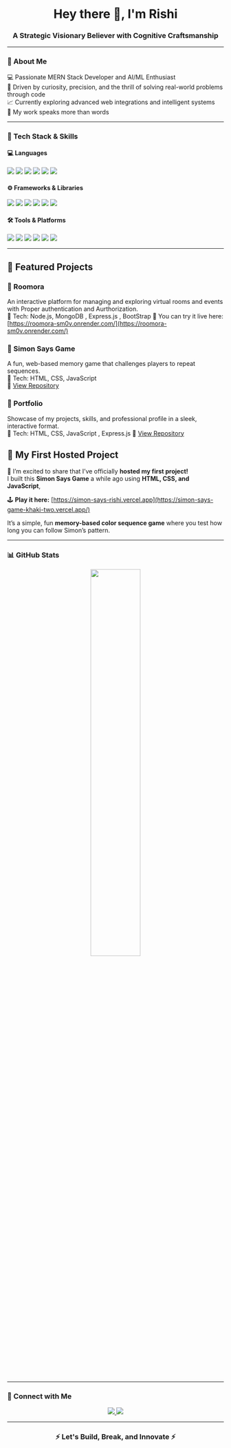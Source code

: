 <h1 align="center">Hey there 👋, I'm Rishi</h1>
<h3 align="center">A Strategic Visionary Believer with Cognitive Craftsmanship</h3>

---

### 🚀 About Me  
💻 Passionate MERN Stack Developer and AI/ML Enthusiast  
🎯 Driven by curiosity, precision, and the thrill of solving real-world problems through code  
📈 Currently exploring advanced web integrations and intelligent systems  
🧠 My work speaks more than words  

---

### 🧩 Tech Stack & Skills  

#### 💻 Languages  
<p>
    <img src="https://img.shields.io/badge/HTML-E34F26?logo=html5&logoColor=fff&style=for-the-badge" />
    <img src="https://img.shields.io/badge/CSS-1572B6?logo=css3&logoColor=fff&style=for-the-badge" />
    <img src="https://img.shields.io/badge/JavaScript-F7DF1E?logo=javascript&logoColor=000&style=for-the-badge" />
    <img src="https://img.shields.io/badge/Python-3776AB?logo=python&logoColor=fff&style=for-the-badge" />
    <img src="https://img.shields.io/badge/C-00599C?logo=c&logoColor=fff&style=for-the-badge" />
    <img src="https://img.shields.io/badge/C++-00599C?logo=cplusplus&logoColor=fff&style=for-the-badge" />
</p>

#### ⚙️ Frameworks & Libraries  
<p>
    <img src="https://img.shields.io/badge/React-61DAFB?logo=react&logoColor=000&style=for-the-badge" />
    <img src="https://img.shields.io/badge/Express.js-000000?logo=express&logoColor=fff&style=for-the-badge" />
    <img src="https://img.shields.io/badge/Node.js-339933?logo=node.js&logoColor=fff&style=for-the-badge" />
    <img src="https://img.shields.io/badge/MongoDB-47A248?logo=mongodb&logoColor=fff&style=for-the-badge" />
    <img src="https://img.shields.io/badge/Tailwind_CSS-06B6D4?logo=tailwind-css&logoColor=fff&style=for-the-badge" />
    <img src="https://img.shields.io/badge/Bootstrap-7952B3?logo=bootstrap&logoColor=fff&style=for-the-badge" />
</p>

#### 🛠️ Tools & Platforms  
<p>
    <img src="https://img.shields.io/badge/Git-F05032?logo=git&logoColor=fff&style=for-the-badge" />
    <img src="https://img.shields.io/badge/GitHub-181717?logo=github&logoColor=fff&style=for-the-badge" />
    <img src="https://img.shields.io/badge/Vercel-000000?logo=vercel&logoColor=fff&style=for-the-badge" />
    <img src="https://img.shields.io/badge/Postman-FF6C37?logo=postman&logoColor=fff&style=for-the-badge" />
    <img src="https://img.shields.io/badge/Cloudinary-FF5C00?logo=cloudinary&logoColor=fff&style=for-the-badge" />
    <img src="https://img.shields.io/badge/Passport.js-34E27A?logo=passport&logoColor=000&style=for-the-badge" />
</p>

---

## 🌟 Featured Projects

### 📌 Roomora  
An interactive platform for managing and exploring virtual rooms and events with Proper authentication and Aurthorization.  
🧱 Tech: Node.js, MongoDB , Express.js , BootStrap
🔗 You can try it live here: [https://roomora-sm0v.onrender.com/](https://roomora-sm0v.onrender.com/)



### 📌 Simon Says Game  
A fun, web-based memory game that challenges players to repeat sequences.  
🧱 Tech: HTML, CSS, JavaScript  
🔗 [View Repository](https://github.com/rishi-09/simon-says-game)

### 📌 Portfolio  
Showcase of my projects, skills, and professional profile in a sleek, interactive format.  
🧱 Tech: HTML, CSS, JavaScript , Express.js
🔗 [View Repository](https://github.com/rishi-09/portfolio)

## 🚀 My First Hosted Project

🎉 I’m excited to share that I’ve officially **hosted my first project!**  
I built this **Simon Says Game** a while ago using **HTML, CSS, and JavaScript**,  

🕹️ **Play it here:** [https://simon-says-rishi.vercel.app](https://simon-says-game-khaki-two.vercel.app/)  

It’s a simple, fun **memory-based color sequence game** where you test how long you can follow Simon’s pattern.  

---



### 📊 GitHub Stats  

<p align="center">
  <img width="48%" src="https://github-readme-stats.vercel.app/api?username=rishi-09&show_icons=true&theme=radical" />
</p>

---

### 🤝 Connect with Me  
<p align="center">
  <a href="https://linkedin.com/in/rishi215" target="_blank">
    <img src="https://img.shields.io/badge/LinkedIn-0077B5?logo=linkedin&logoColor=fff&style=for-the-badge" />
  </a>
  <a href="https://github.com/rishi-09" target="_blank">
    <img src="https://img.shields.io/badge/GitHub-181717?logo=github&logoColor=fff&style=for-the-badge" />
  </a>
</p>

---

<h3 align="center">⚡ Let's Build, Break, and Innovate ⚡</h3>
